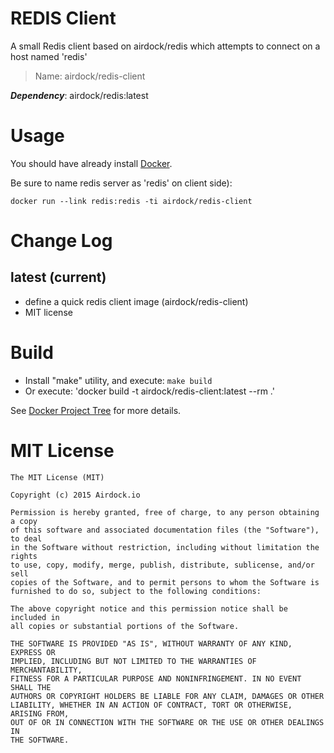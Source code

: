 # REDIS Client

A small Redis client based on airdock/redis which attempts to connect on a host named 'redis'

> Name: airdock/redis-client

***Dependency***: airdock/redis:latest


# Usage

You should have already install [Docker](https://www.docker.com/).

Be sure to name redis server as 'redis' on client side):

	docker run --link redis:redis -ti airdock/redis-client


# Change Log

## latest (current)

- define a quick  redis client image (airdock/redis-client)
- MIT license

# Build

- Install "make" utility, and execute: `make build`
- Or execute: 'docker build -t airdock/redis-client:latest --rm .'

See [Docker Project Tree](https://github.com/airdock-io/docker-base/wiki/Docker-Project-Tree) for more details.

# MIT License

```
The MIT License (MIT)

Copyright (c) 2015 Airdock.io

Permission is hereby granted, free of charge, to any person obtaining a copy
of this software and associated documentation files (the "Software"), to deal
in the Software without restriction, including without limitation the rights
to use, copy, modify, merge, publish, distribute, sublicense, and/or sell
copies of the Software, and to permit persons to whom the Software is
furnished to do so, subject to the following conditions:

The above copyright notice and this permission notice shall be included in
all copies or substantial portions of the Software.

THE SOFTWARE IS PROVIDED "AS IS", WITHOUT WARRANTY OF ANY KIND, EXPRESS OR
IMPLIED, INCLUDING BUT NOT LIMITED TO THE WARRANTIES OF MERCHANTABILITY,
FITNESS FOR A PARTICULAR PURPOSE AND NONINFRINGEMENT. IN NO EVENT SHALL THE
AUTHORS OR COPYRIGHT HOLDERS BE LIABLE FOR ANY CLAIM, DAMAGES OR OTHER
LIABILITY, WHETHER IN AN ACTION OF CONTRACT, TORT OR OTHERWISE, ARISING FROM,
OUT OF OR IN CONNECTION WITH THE SOFTWARE OR THE USE OR OTHER DEALINGS IN
THE SOFTWARE.
```
